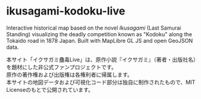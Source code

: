 # ikusagami-kodoku-live
Interactive historical map based on the novel *Ikusagami* (Last Samurai Standing)  visualizing the deadly competition known as "Kodoku" along the Tokaido road in 1878 Japan.   Built with MapLibre GL JS and open GeoJSON data.

本サイト「イクサガミ蠱毒Live」は、原作小説『イクサガミ』（著者・出版社名）を題材にした非公式ファンプロジェクトです。  
原作の著作権および出版権は各権利者に帰属します。  
本サイトの地図データおよび可視化コード部分は独自に制作されたもので、MIT Licenseのもとで公開されています。
